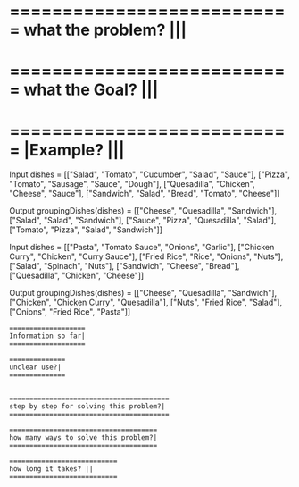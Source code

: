 ===========================
what the problem? |||
===========================

===========================
what the Goal? |||
===========================

===========================
|Example? |||
===========================
Input
dishes = [["Salad", "Tomato", "Cucumber", "Salad", "Sauce"],
            ["Pizza", "Tomato", "Sausage", "Sauce", "Dough"],
            ["Quesadilla", "Chicken", "Cheese", "Sauce"],
            ["Sandwich", "Salad", "Bread", "Tomato", "Cheese"]]

Output
groupingDishes(dishes) = [["Cheese", "Quesadilla", "Sandwich"],
                            ["Salad", "Salad", "Sandwich"],
                            ["Sauce", "Pizza", "Quesadilla", "Salad"],
                            ["Tomato", "Pizza", "Salad", "Sandwich"]]

Input
dishes = [["Pasta", "Tomato Sauce", "Onions", "Garlic"],
            ["Chicken Curry", "Chicken", "Curry Sauce"],
            ["Fried Rice", "Rice", "Onions", "Nuts"],
            ["Salad", "Spinach", "Nuts"],
            ["Sandwich", "Cheese", "Bread"],
            ["Quesadilla", "Chicken", "Cheese"]]

Output
groupingDishes(dishes) = [["Cheese", "Quesadilla", "Sandwich"],
                            ["Chicken", "Chicken Curry", "Quesadilla"],
                            ["Nuts", "Fried Rice", "Salad"],
                            ["Onions", "Fried Rice", "Pasta"]]

    ===================
    Information so far|
    ===================

    ==============
    unclear use?|
    ==============


    ========================================
    step by step for solving this problem?|
    ========================================

    =====================================
    how many ways to solve this problem?|
    =====================================

    ===========================
    how long it takes? ||
    ===========================
